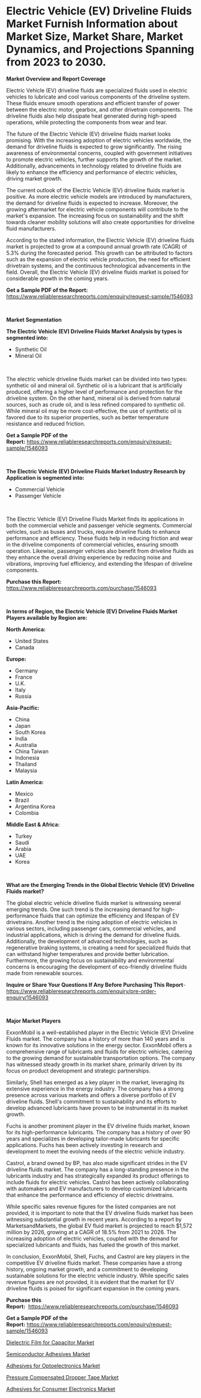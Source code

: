 <p><h1>Electric Vehicle (EV) Driveline Fluids Market Furnish Information about Market Size, Market Share, Market Dynamics, and Projections Spanning from 2023 to 2030.</h1></p><p><strong>Market Overview and Report Coverage</strong></p>
<p><p>Electric Vehicle (EV) driveline fluids are specialized fluids used in electric vehicles to lubricate and cool various components of the driveline system. These fluids ensure smooth operations and efficient transfer of power between the electric motor, gearbox, and other drivetrain components. The driveline fluids also help dissipate heat generated during high-speed operations, while protecting the components from wear and tear.</p><p>The future of the Electric Vehicle (EV) driveline fluids market looks promising. With the increasing adoption of electric vehicles worldwide, the demand for driveline fluids is expected to grow significantly. The rising awareness of environmental concerns, coupled with government initiatives to promote electric vehicles, further supports the growth of the market. Additionally, advancements in technology related to driveline fluids are likely to enhance the efficiency and performance of electric vehicles, driving market growth.</p><p>The current outlook of the Electric Vehicle (EV) driveline fluids market is positive. As more electric vehicle models are introduced by manufacturers, the demand for driveline fluids is expected to increase. Moreover, the growing aftermarket for electric vehicle components will contribute to the market's expansion. The increasing focus on sustainability and the shift towards cleaner mobility solutions will also create opportunities for driveline fluid manufacturers.</p><p>According to the stated information, the Electric Vehicle (EV) driveline fluids market is projected to grow at a compound annual growth rate (CAGR) of 5.3% during the forecasted period. This growth can be attributed to factors such as the expansion of electric vehicle production, the need for efficient drivetrain systems, and the continuous technological advancements in the field. Overall, the Electric Vehicle (EV) driveline fluids market is poised for considerable growth in the coming years.</p></p>
<p><strong>Get a Sample PDF of the Report:</strong> <a href="https://www.reliableresearchreports.com/enquiry/request-sample/1546093">https://www.reliableresearchreports.com/enquiry/request-sample/1546093</a></p>
<p>&nbsp;</p>
<p><strong>Market Segmentation</strong></p>
<p><strong>The Electric Vehicle (EV) Driveline Fluids Market Analysis by types is segmented into:</strong></p>
<p><ul><li>Synthetic Oil</li><li>Mineral Oil</li></ul></p>
<p>&nbsp;</p>
<p><p>The electric vehicle driveline fluids market can be divided into two types: synthetic oil and mineral oil. Synthetic oil is a lubricant that is artificially produced, offering a higher level of performance and protection for the driveline system. On the other hand, mineral oil is derived from natural sources, such as crude oil, and is less refined compared to synthetic oil. While mineral oil may be more cost-effective, the use of synthetic oil is favored due to its superior properties, such as better temperature resistance and reduced friction.</p></p>
<p><strong>Get a Sample PDF of the Report:</strong>&nbsp;<a href="https://www.reliableresearchreports.com/enquiry/request-sample/1546093">https://www.reliableresearchreports.com/enquiry/request-sample/1546093</a></p>
<p>&nbsp;</p>
<p><strong>The Electric Vehicle (EV) Driveline Fluids Market Industry Research by Application is segmented into:</strong></p>
<p><ul><li>Commercial Vehicle</li><li>Passenger Vehicle</li></ul></p>
<p>&nbsp;</p>
<p><p>The Electric Vehicle (EV) Driveline Fluids Market finds its applications in both the commercial vehicle and passenger vehicle segments. Commercial vehicles, such as buses and trucks, require driveline fluids to enhance performance and efficiency. These fluids help in reducing friction and wear in the driveline components of commercial vehicles, ensuring smooth operation. Likewise, passenger vehicles also benefit from driveline fluids as they enhance the overall driving experience by reducing noise and vibrations, improving fuel efficiency, and extending the lifespan of driveline components.</p></p>
<p><strong>Purchase this Report:</strong>&nbsp; <a href="https://www.reliableresearchreports.com/purchase/1546093">https://www.reliableresearchreports.com/purchase/1546093</a></p>
<p>&nbsp;</p>
<p><strong>In terms of Region, the Electric Vehicle (EV) Driveline Fluids Market Players available by Region are:</strong></p>
<p>
    <p> <strong> North America: </strong>
        <ul>
            <li>United States</li>
            <li>Canada</li>
        </ul>
        </p> 
    <p> <strong> Europe: </strong>
        <ul>
            <li>Germany</li>
            <li>France</li>
            <li>U.K.</li>
            <li>Italy</li>
            <li>Russia</li>
        </ul>
        </p> 
    <p> <strong> Asia-Pacific: </strong>
        <ul>
            <li>China</li>
            <li>Japan</li>
            <li>South Korea</li>
            <li>India</li>
            <li>Australia</li>
            <li>China Taiwan</li>
            <li>Indonesia</li>
            <li>Thailand</li>
            <li>Malaysia</li>
        </ul>
        </p> 
    <p> <strong> Latin America: </strong>
        <ul>
            <li>Mexico</li>
            <li>Brazil</li>
            <li>Argentina Korea</li>
            <li>Colombia</li>
        </ul>
        </p> 
    <p> <strong> Middle East & Africa: </strong>
        <ul>
            <li>Turkey</li>
            <li>Saudi</li>
            <li>Arabia</li>
            <li>UAE</li>
            <li>Korea</li>
        </ul>
    </p>
    </p>
<p>&nbsp;</p>
<p><strong>What are the Emerging Trends in the Global Electric Vehicle (EV) Driveline Fluids market?</strong></p>
<p><p>The global electric vehicle driveline fluids market is witnessing several emerging trends. One such trend is the increasing demand for high-performance fluids that can optimize the efficiency and lifespan of EV drivetrains. Another trend is the rising adoption of electric vehicles in various sectors, including passenger cars, commercial vehicles, and industrial applications, which is driving the demand for driveline fluids. Additionally, the development of advanced technologies, such as regenerative braking systems, is creating a need for specialized fluids that can withstand higher temperatures and provide better lubrication. Furthermore, the growing focus on sustainability and environmental concerns is encouraging the development of eco-friendly driveline fluids made from renewable sources.</p></p>
<p><strong>Inquire or Share Your Questions If Any Before Purchasing This Report</strong>- <a href="https://www.reliableresearchreports.com/enquiry/pre-order-enquiry/1546093">https://www.reliableresearchreports.com/enquiry/pre-order-enquiry/1546093</a></p>
<p>&nbsp;</p>
<p><strong>Major Market Players</strong></p>
<p><p>ExxonMobil is a well-established player in the Electric Vehicle (EV) Driveline Fluids market. The company has a history of more than 140 years and is known for its innovative solutions in the energy sector. ExxonMobil offers a comprehensive range of lubricants and fluids for electric vehicles, catering to the growing demand for sustainable transportation options. The company has witnessed steady growth in its market share, primarily driven by its focus on product development and strategic partnerships.</p><p>Similarly, Shell has emerged as a key player in the market, leveraging its extensive experience in the energy industry. The company has a strong presence across various markets and offers a diverse portfolio of EV driveline fluids. Shell's commitment to sustainability and its efforts to develop advanced lubricants have proven to be instrumental in its market growth.</p><p>Fuchs is another prominent player in the EV driveline fluids market, known for its high-performance lubricants. The company has a history of over 90 years and specializes in developing tailor-made lubricants for specific applications. Fuchs has been actively investing in research and development to meet the evolving needs of the electric vehicle industry.</p><p>Castrol, a brand owned by BP, has also made significant strides in the EV driveline fluids market. The company has a long-standing presence in the lubricants industry and has strategically expanded its product offerings to include fluids for electric vehicles. Castrol has been actively collaborating with automakers and EV manufacturers to develop customized lubricants that enhance the performance and efficiency of electric drivetrains.</p><p>While specific sales revenue figures for the listed companies are not provided, it is important to note that the EV driveline fluids market has been witnessing substantial growth in recent years. According to a report by MarketsandMarkets, the global EV fluid market is projected to reach $1,572 million by 2026, growing at a CAGR of 18.5% from 2021 to 2026. The increasing adoption of electric vehicles, coupled with the demand for specialized lubricants and fluids, has fueled the growth of this market.</p><p>In conclusion, ExxonMobil, Shell, Fuchs, and Castrol are key players in the competitive EV driveline fluids market. These companies have a strong history, ongoing market growth, and a commitment to developing sustainable solutions for the electric vehicle industry. While specific sales revenue figures are not provided, it is evident that the market for EV driveline fluids is poised for significant expansion in the coming years.</p></p>
<p><strong>Purchase this Report:</strong>&nbsp;&nbsp;<a href="https://www.reliableresearchreports.com/purchase/1546093">https://www.reliableresearchreports.com/purchase/1546093</a></p>
<p></p>
<p><strong>Get a Sample PDF of the Report:</strong>&nbsp;<a href="https://www.reliableresearchreports.com/enquiry/request-sample/1546093">https://www.reliableresearchreports.com/enquiry/request-sample/1546093</a></p>
<p><p><a href="https://github.com/rahu1503/Market-Research-Report-List-1/blob/main/dielectric-film-for-capacitor-market.md">Dielectric Film for Capacitor Market</a></p><p><a href="https://github.com/rahu1501/Market-Research-Report-List-1/blob/main/semiconductor-adhesives-market.md">Semiconductor Adhesives Market</a></p><p><a href="https://github.com/rahu1505/Market-Research-Report-List-1/blob/main/adhesives-for-optoelectronics-market.md">Adhesives for Optoelectronics Market</a></p><p><a href="https://github.com/gshchiplitsov/Market-Research-Report-List-1/blob/main/pressure-compensated-dropper-tape-market.md">Pressure Compensated Dropper Tape Market</a></p><p><a href="https://github.com/rahu1502/Market-Research-Report-List-1/blob/main/adhesives-for-consumer-electronics-market.md">Adhesives for Consumer Electronics Market</a></p></p>